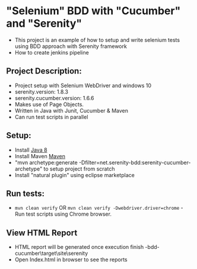# "Selenium" BDD with "Cucumber" and "Serenity"
* This project is an example of how to setup and write selenium tests using BDD approach with Serenity framework
* How to create jenkins pipeline

## Project Description:
* Project setup with Selenium WebDriver and windows 10
* serenity.version: 1.8.3
* serenity.cucumber.version: 1.6.6
* Makes use of Page Objects.
* Written in Java with Junit, Cucumber & Maven
* Can run test scripts in parallel

## Setup:
* Install [Java 8](http://www.oracle.com/technetwork/java/javase/overview/java8-2100321.html)
* Install Maven [Maven](https://maven.apache.org/)
* "mvn archetype:generate -Dfilter=net.serenity-bdd:serenity-cucumber-archetype" to setup project from scratch
* Install "natural plugin" using eclipse marketplace 

## Run tests:
* `mvn clean verify` OR `mvn clean verify -Dwebdriver.driver=chrome`  - Run test scripts using Chrome browser.

## View HTML Report
* HTML report will be generated once execution finish -bdd-cucumber\target\site\serenity
* Open Index.html in browser to see the reports


